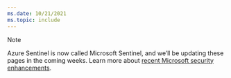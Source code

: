 ```yaml
---
ms.date: 10/21/2021
ms.topic: include
---
```


<!-- docutune:disable -->

> [!NOTE]
> Azure Sentinel is now called Microsoft Sentinel, and we’ll be updating these pages in the coming weeks. Learn more about [recent Microsoft security enhancements](https://aka.ms/secblg11).

